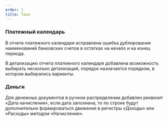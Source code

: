 ```yaml
---
order: 1
title: Таня
---
```


### **Платежный календарь**

В отчете платежного календаря исправлена ошибка дублирования наименований банковских счетов в остатках на начало и на конец периода.

В детализацию отчета платежного календаря добавлена возможность выбирать несколько детализаций, порядок назначается порядком, в котором выбирались варианты.



### **Деньги**

Для денежных документов в ручном распределении добавлен реквизит «Дата начисления», если дата заполнена, то по строке будут дополнительно формироваться движения в регистры «Доходы» или «Расходы» методом «Начисление».